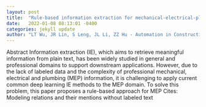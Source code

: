 ```yaml
---
layout: post
title:  "Rule-based information extraction for mechanical-electrical-plumbing-specific semantic web"
date:   2022-01-08 08:13:01 -0400
categories: jekyll update
author: "LT Wu, JR Lin, S Leng, JL Li, ZZ Hu - Automation in Construction, 2022"
---
```

Abstract Information extraction (IE), which aims to retrieve meaningful information from plain text, has been widely studied in general and professional domains to support downstream applications. However, due to the lack of labeled data and the complexity of professional mechanical, electrical and plumbing (MEP) information, it is challenging to apply current common deep learning IE methods to the MEP domain. To solve this problem, this paper proposes a rule-based approach for MEP Cites: Modeling relations and their mentions without labeled text